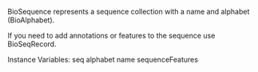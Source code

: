 BioSequence represents a sequence collection with a name and alphabet (BioAlphabet).

If you need to add annotations or features to the sequence use BioSeqRecord.

Instance Variables:
	seq				<String>
	alphabet 			<Alphabet>
	name			<String>
	sequenceFeatures 	<Collection>
